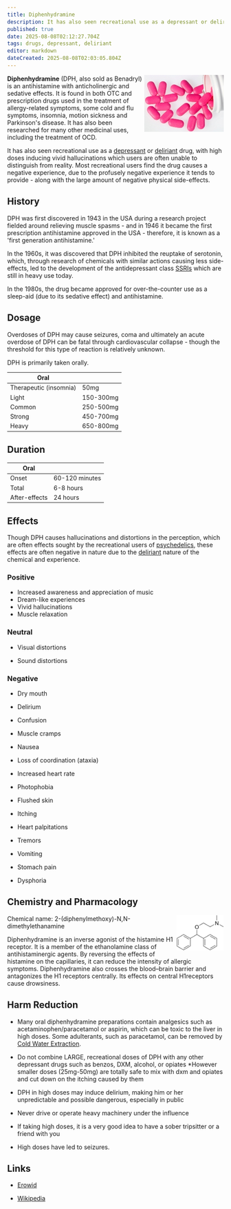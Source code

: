 ```yaml
---
title: Diphenhydramine
description: It has also seen recreational use as a depressant or deliriant drug, with high doses inducing vivid hallucinations which users are often unable to distinguish...
published: true
date: 2025-08-08T02:12:27.704Z
tags: drugs, depressant, deliriant
editor: markdown
dateCreated: 2025-08-08T02:03:05.804Z
---
```


<img src="benadryl.jpg" align="right">

**Diphenhydramine** (DPH, also sold as Benadryl) is an antihistamine with anticholinergic and sedative effects. It is found in both OTC and prescription drugs used in the treatment of allergy-related symptoms, some cold and flu symptoms, insomnia, motion sickness and Parkinson's disease. It has also been researched for many other medicinal uses, including the treatment of OCD.

It has also seen recreational use as a [depressant](/en/depressants) or [deliriant](/en/deliriants) drug, with high doses inducing vivid hallucinations which users are often unable to distinguish from reality. Most recreational users find the drug causes a negative experience, due to the profusely negative experience it tends to provide - along with the large amount of negative physical side-effects.

## History

DPH was first discovered in 1943 in the USA during a research project fielded around relieving muscle spasms - and in 1946 it became the first prescription antihistamine approved in the USA - therefore, it is known as a 'first generation antihistamine.'

In the 1960s, it was discovered that DPH inhibited the reuptake of serotonin, which, through research of chemicals with similar actions causing less side-effects, led to the development of the antidepressant class [SSRIs](/en/ssris) which are still in heavy use today.

In the 1980s, the drug became approved for over-the-counter use as a sleep-aid (due to its sedative effect) and antihistamine.

## Dosage

Overdoses of DPH may cause seizures, coma and ultimately an acute overdose of DPH can be fatal through cardiovascular collapse - though the threshold for this type of reaction is relatively unknown.

DPH is primarily taken orally.

| Oral |  |
|------|---|
| Therapeutic (insomnia) | 50mg |
| Light | 150-300mg |
| Common | 250-500mg |
| Strong | 450-700mg |
| Heavy | 650-800mg |

## Duration

| Oral |  |
|------|---|
| Onset | 60-120 minutes |
| Total | 6-8 hours |
| After-effects | 24 hours |

## Effects

Though DPH causes hallucinations and distortions in the perception, which are often effects sought by the recreational users of [psychedelics](/en/psychedelics), these effects are often negative in nature due to the [deliriant](/en/deliriants) nature of the chemical and experience.

### Positive
* Increased awareness and appreciation of music
* Dream-like experiences
* Vivid hallucinations
* Muscle relaxation

### Neutral

* Visual distortions

* Sound distortions

### Negative

* Dry mouth

* Delirium

* Confusion

* Muscle cramps

* Nausea

* Loss of coordination (ataxia)

* Increased heart rate

* Photophobia

* Flushed skin

* Itching

* Heart palpitations

* Tremors

* Vomiting

* Stomach pain

* Dysphoria

## Chemistry and Pharmacology
<img src="dph_molecule.png" width="110" align="right">

Chemical name: 2-(diphenylmethoxy)-N,N-dimethylethanamine

Diphenhydramine is an inverse agonist of the histamine H1 receptor. It is a member of the ethanolamine class of antihistaminergic agents. By reversing the effects of histamine on the capillaries, it can reduce the intensity of allergic symptoms. Diphenhydramine also crosses the blood–brain barrier and antagonizes the H1 receptors centrally. Its effects on central H1receptors cause drowsiness.

## Harm Reduction

* Many oral diphenhydramine preparations contain analgesics such as acetaminophen/paracetamol or aspirin, which can be toxic to the liver in high doses. Some adulterants, such as paracetamol, can be removed by [Cold Water Extraction](/en/cold-water-extraction).

* Do not combine LARGE, recreational doses of DPH with any other depressant drugs such as benzos, DXM, alcohol, or opiates
      *However smaller doses (25mg-50mg) are totally safe to mix with dxm and opiates and cut down on the itching caused by them 

* DPH in high doses may induce delirium, making him or her unpredictable and possible dangerous, especially in public

* Never drive or operate heavy machinery under the influence

* If taking high doses, it is a very good idea to have a sober tripsitter or a friend with you

* High doses have led to seizures. 

## Links

* [Erowid](http://www.erowid.org/pharms/diphenhydramine/diphenhydramine.shtml)

* [Wikipedia](https://en.wikipedia.org/wiki/Diphenhydramine)